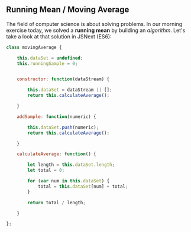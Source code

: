## Running Mean / Moving Average

The field of computer science is about solving problems. In our morning exercise today, we solved a **running mean** by building an *algorithm*. Let's take a look at that solution in JSNext (ES6):

```javascript
class movingAverage {

	this.dataSet = undefined;
	this.runningSample = 0;


	constructor: function(dataStream) {

		this.dataSet = dataStream || [];
		return this.calculateAverage();

	}

	addSample: function(numeric) {

		this.dataSet.push(numeric);
		return this.calculateAverage();

	}

	calculateAverage: function() {

		let length = this.dataSet.length;
		let total = 0;

		for (var num in this.dataSet) {
			total = this.dataSet[num] + total;
		}

		return total / length;

	}

};
```
